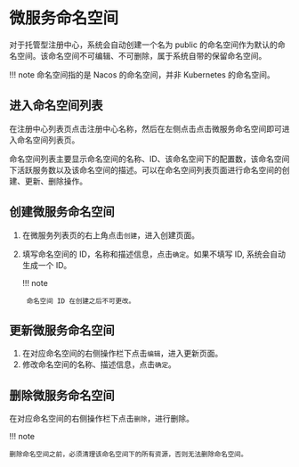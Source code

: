 # 微服务命名空间

对于托管型注册中心，系统会自动创建一个名为 public 的命名空间作为默认的命名空间。该命名空间不可编辑、不可删除，属于系统自带的保留命名空间。

!!! note
    命名空间指的是 Nacos 的命名空间，并非 Kubernetes 的命名空间。

## 进入命名空间列表

在注册中心列表页点击注册中心名称，然后在左侧点击点击微服务命名空间即可进入命名空间列表页。

命名空间列表主要显示命名空间的名称、ID、该命名空间下的配置数，该命名空间下活跃服务数以及该命名空间的描述。可以在命名空间列表页面进行命名空间的创建、更新、删除操作。

## 创建微服务命名空间

1. 在微服务列表页的右上角点击`创建`，进入创建页面。
2. 填写命名空间的 ID，名称和描述信息，点击`确定`。如果不填写 ID, 系统会自动生成一个 ID。

    !!! note
      
        命名空间 ID 在创建之后不可更改。



## 更新微服务命名空间

1. 在对应命名空间的右侧操作栏下点击`编辑`，进入更新页面。
2. 修改命名空间的名称、描述信息，点击`确定`。

## 删除微服务命名空间

在对应命名空间的右侧操作栏下点击`删除`，进行删除。

!!! note
  
    删除命名空间之前，必须清理该命名空间下的所有资源，否则无法删除命名空间。

